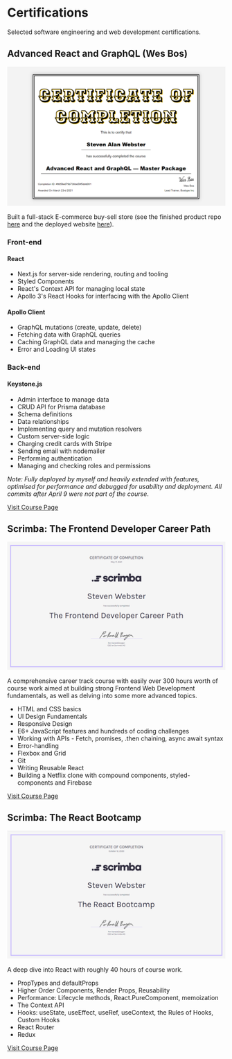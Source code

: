 # Certifications

Selected software engineering and web development certifications.

## Advanced React and GraphQL (Wes Bos)

![Advanced React and GraphQL (Wes Bos)](https://github.com/budokans/certifications/blob/main/wes-bos-advanced-react-graphql.png "Advanced React and GraphQL (Wes Bos)")

Built a full-stack E-commerce buy-sell store (see the finished product repo [here](https://github.com/budokans/gretsch-geeks "Gretsch Geeks") and the deployed website [here](https://gretsch.stevenwebster.co "Gretsch Geeks")).

### Front-end

#### React

- Next.js for server-side rendering, routing and tooling
- Styled Components
- React's Context API for managing local state
- Apollo 3's React Hooks for interfacing with the Apollo Client

#### Apollo Client

- GraphQL mutations (create, update, delete)
- Fetching data with GraphQL queries
- Caching GraphQL data and managing the cache
- Error and Loading UI states

### Back-end

#### Keystone.js

- Admin interface to manage data
- CRUD API for Prisma database
- Schema definitions
- Data relationships
- Implementing query and mutation resolvers
- Custom server-side logic
- Charging credit cards with Stripe
- Sending email with nodemailer
- Performing authentication
- Managing and checking roles and permissions

_Note: Fully deployed by myself and heavily extended with features, optimised for performance and debugged for usability and deployment. All commits after April 9 were not part of the course_.

[Visit Course Page](https://advancedreact.com/ "Advanced React and GraphQL (Wes Bos)")

## Scrimba: The Frontend Developer Career Path

![Scrimba: The Frontend Developer Career Path](https://github.com/budokans/certifications/blob/main/scrimba-frontend-developer-career-path.png "Scrimba: The Frontend Developer Career Path")

A comprehensive career track course with easily over 300 hours worth of course work aimed at building strong Frontend Web Development fundamentals, as well as delving into some more advanced topics.

- HTML and CSS basics
- UI Design Fundamentals
- Responsive Design
- E6+ JavaScript features and hundreds of coding challenges
- Working with APIs - Fetch, promises, .then chaining, async await syntax
- Error-handling
- Flexbox and Grid
- Git
- Writing Reusable React
- Building a Netflix clone with compound components, styled-components and Firebase

[Visit Course Page](https://scrimba.com/learn/frontend "Scrimba: The Frontend Developer Career Path")

## Scrimba: The React Bootcamp

![Scrimba: The React Bootcamp](https://github.com/budokans/certifications/blob/main/scrimba-react-bootcamp.png "Scrimba: The React Bootcamp")

A deep dive into React with roughly 40 hours of course work.

- PropTypes and defaultProps
- Higher Order Components, Render Props, Reusability
- Performance: Lifecycle methods, React.PureComponent, memoization
- The Context API
- Hooks: useState, useEffect, useRef, useContext, the Rules of Hooks, Custom Hooks
- React Router
- Redux

[Visit Course Page](https://scrimba.com/learn/react "Scrimba: The React Bootcamp")

